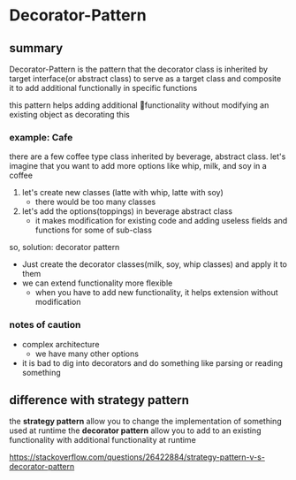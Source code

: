 # Decorator-Pattern

## summary

Decorator-Pattern is the pattern that the decorator class is inherited by target interface(or abstract class) to serve as a target class and composite it to add additional functionally in specific functions 

this pattern helps adding additional functionality without modifying an existing object as decorating this

### example: Cafe

there are a few coffee type class inherited by beverage, abstract class.
let's imagine that you want to add more options like whip, milk, and soy in a coffee 

1. let's create new classes (latte with whip, latte with soy)
	- there would be too many classes
2. let's add the options(toppings) in beverage abstract class
	- it makes modification for existing code and adding useless fields and functions for some of sub-class  

so, solution: decorator pattern
- Just create the decorator classes(milk, soy, whip classes) and apply it to them
- we can extend functionality more flexible
	- when you have to add new functionality, it helps extension without modification


### notes of caution

- complex architecture
	- we have many other options
- it is bad to dig into decorators and do something like parsing or reading something

## difference with strategy pattern

the **strategy pattern** allow you to change the implementation of something used at runtime
the **decorator pattern** allow you to add to an existing functionality with additional functionality at runtime

https://stackoverflow.com/questions/26422884/strategy-pattern-v-s-decorator-pattern


